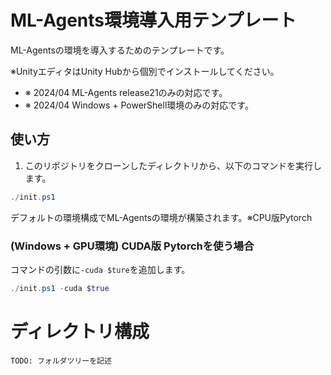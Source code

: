 # ML-Agents環境導入用テンプレート
ML-Agentsの環境を導入するためのテンプレートです。

※UnityエディタはUnity Hubから個別でインストールしてください。

- ※ 2024/04 ML-Agents release21のみの対応です。
- ※ 2024/04 Windows + PowerShell環境のみの対応です。

## 使い方
1. このリポジトリをクローンしたディレクトリから、以下のコマンドを実行します。
```powershell
./init.ps1
```
デフォルトの環境構成でML-Agentsの環境が構築されます。※CPU版Pytorch

### (Windows + GPU環境) CUDA版 Pytorchを使う場合
コマンドの引数に`-cuda $ture`を追加します。
```powershell
./init.ps1 -cuda $true
```

# ディレクトリ構成
```
TODO: フォルダツリーを記述
```


